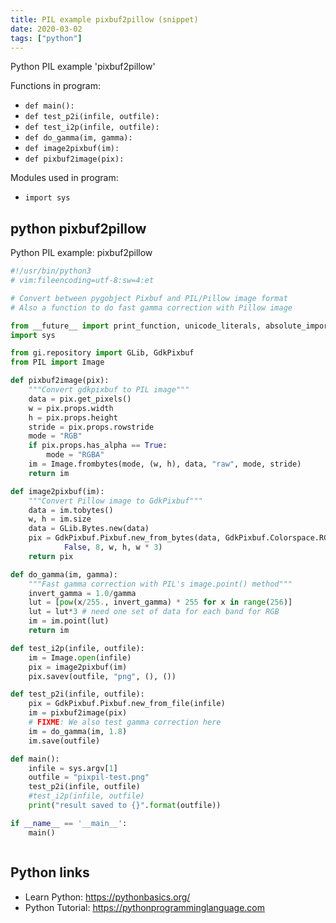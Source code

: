 ```yaml
---
title: PIL example pixbuf2pillow (snippet)
date: 2020-03-02
tags: ["python"]
---
```

Python PIL example 'pixbuf2pillow'

Functions in program: 
* `def main():`
* `def test_p2i(infile, outfile):`
* `def test_i2p(infile, outfile):`
* `def do_gamma(im, gamma):`
* `def image2pixbuf(im):`
* `def pixbuf2image(pix):`

Modules used in program: 
* `import sys`

## python pixbuf2pillow

Python PIL example: pixbuf2pillow

```python
#!/usr/bin/python3
# vim:fileencoding=utf-8:sw=4:et

# Convert between pygobject Pixbuf and PIL/Pillow image format
# Also a function to do fast gamma correction with Pillow image

from __future__ import print_function, unicode_literals, absolute_import
import sys

from gi.repository import GLib, GdkPixbuf
from PIL import Image

def pixbuf2image(pix):
    """Convert gdkpixbuf to PIL image"""
    data = pix.get_pixels()
    w = pix.props.width
    h = pix.props.height
    stride = pix.props.rowstride
    mode = "RGB"
    if pix.props.has_alpha == True:
        mode = "RGBA"
    im = Image.frombytes(mode, (w, h), data, "raw", mode, stride)
    return im

def image2pixbuf(im):
    """Convert Pillow image to GdkPixbuf"""
    data = im.tobytes()
    w, h = im.size
    data = GLib.Bytes.new(data)
    pix = GdkPixbuf.Pixbuf.new_from_bytes(data, GdkPixbuf.Colorspace.RGB,
            False, 8, w, h, w * 3)
    return pix

def do_gamma(im, gamma):
    """Fast gamma correction with PIL's image.point() method"""
    invert_gamma = 1.0/gamma
    lut = [pow(x/255., invert_gamma) * 255 for x in range(256)]
    lut = lut*3 # need one set of data for each band for RGB
    im = im.point(lut)
    return im

def test_i2p(infile, outfile):
    im = Image.open(infile)
    pix = image2pixbuf(im)
    pix.savev(outfile, "png", (), ())

def test_p2i(infile, outfile):
    pix = GdkPixbuf.Pixbuf.new_from_file(infile)
    im = pixbuf2image(pix)
    # FIXME: We also test gamma correction here
    im = do_gamma(im, 1.8)
    im.save(outfile)

def main():
    infile = sys.argv[1]
    outfile = "pixpil-test.png"
    test_p2i(infile, outfile)
    #test_i2p(infile, outfile)
    print("result saved to {}".format(outfile))

if __name__ == '__main__':
    main()



```

## Python links

- Learn Python: https://pythonbasics.org/
- Python Tutorial: https://pythonprogramminglanguage.com
